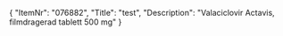 {
  "ItemNr": "076882",
  "Title": "test",
  "Description": "Valaciclovir Actavis, filmdragerad tablett 500 mg"
}